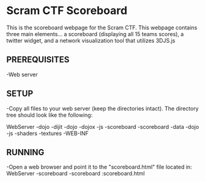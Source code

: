 Scram CTF Scoreboard
====================

This is the scoreboard webpage for the Scram CTF.  This webpage contains three main
elements... a scoreboard (displaying all 15 teams scores), a twitter widget, and 
a network visualization tool that utilizes 3DJS.js




PREREQUISITES
-------------
-Web server




SETUP
-----
-Copy all files to your web server (keep the directories intact). The directory
tree should look like the following:

WebServer
	-dojo
		-dijit
		-dojo
		-dojox
	-js
	-scoreboard
		-scoreboard
			-data
			-dojo
			-js
			-shaders
			-textures
			-WEB-INF
			
			


RUNNING
-------
-Open a web browser and point it to the "scoreboard.html" file located in:
	WebServer
		-scoreboard
			-scoreboard
				:scoreboard.html

